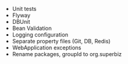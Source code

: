 - Unit tests
- Flyway
- DBUnit
- Bean Validation
- Logging configuration
- Separate property files (Git, DB, Redis)
- WebApplication exceptions
- Rename packages, groupId to org.superbiz
